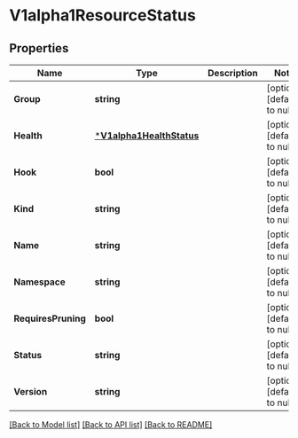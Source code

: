 # V1alpha1ResourceStatus

## Properties
Name | Type | Description | Notes
------------ | ------------- | ------------- | -------------
**Group** | **string** |  | [optional] [default to null]
**Health** | [***V1alpha1HealthStatus**](v1alpha1HealthStatus.md) |  | [optional] [default to null]
**Hook** | **bool** |  | [optional] [default to null]
**Kind** | **string** |  | [optional] [default to null]
**Name** | **string** |  | [optional] [default to null]
**Namespace** | **string** |  | [optional] [default to null]
**RequiresPruning** | **bool** |  | [optional] [default to null]
**Status** | **string** |  | [optional] [default to null]
**Version** | **string** |  | [optional] [default to null]

[[Back to Model list]](../README.md#documentation-for-models) [[Back to API list]](../README.md#documentation-for-api-endpoints) [[Back to README]](../README.md)


